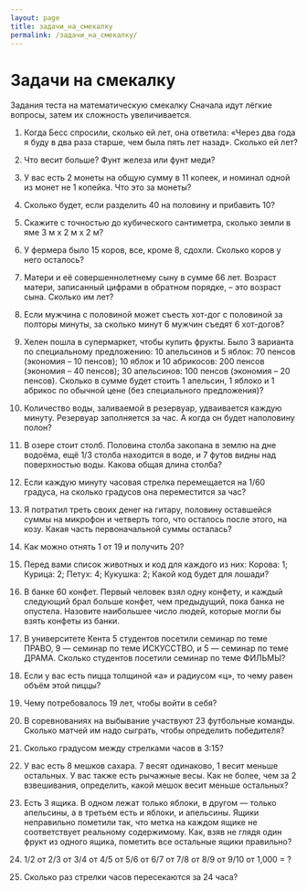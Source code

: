 ```yaml
---
layout: page
title: задачи_на_смекалку
permalink: /задачи_на_смекалку/
---
```

# Задачи на смекалку

Задания теста на математическую смекалку
Сначала идут лёгкие вопросы, затем их сложность увеличивается.

1. Когда Бесс спросили, сколько ей лет, она ответила: «Через два года я буду в два раза старше, чем была пять лет назад». Сколько ей лет?

2. Что весит больше? Фунт железа или фунт меди?

3. У вас есть 2 монеты на общую сумму в 11 копеек, и номинал одной из монет не 1 копейка. Что это за монеты?

4. Сколько будет, если разделить 40 на половину и прибавить 10?

5. Скажите с точностью до кубического сантиметра, сколько земли в яме 3 м x 2 м x 2 м?

6. У фермера было 15 коров, все, кроме 8, сдохли. Сколько коров у него осталось?

7. Матери и её совершеннолетнему сыну в сумме 66 лет. Возраст матери, записанный цифрами в обратном порядке, – это возраст сына. Сколько им лет?

8. Если мужчина с половиной может съесть хот-дог с половиной за полторы минуты, за сколько минут 6 мужчин съедят 6 хот-догов?

9. Хелен пошла в супермаркет, чтобы купить фрукты. Было 3 варианта по специальному предложению: 10 апельсинов и 5 яблок: 70 пенсов (экономия – 10 пенсов); 10 яблок и 10 абрикосов: 200 пенсов (экономия – 40 пенсов); 30 апельсинов: 100 пенсов (экономия – 20 пенсов). Сколько в сумме будет стоить 1 апельсин, 1 яблоко и 1 абрикос по обычной цене (без специального предложения)?

10. Количество воды, заливаемой в резервуар, удваивается каждую минуту. Резервуар заполняется за час. А когда он будет наполовину полон?

11. В озере стоит столб. Половина столба закопана в землю на дне водоёма, ещё 1/3 столба находится в воде, и 7 футов видны над поверхностью воды. Какова общая длина столба?

12. Если каждую минуту часовая стрелка перемещается на 1/60 градуса, на сколько градусов она переместится за час?

13. Я потратил треть своих денег на гитару, половину оставшейся суммы на микрофон и четверть того, что осталось после этого, на козу. Какая часть первоначальной суммы осталась?

14. Как можно отнять 1 от 19 и получить 20?

15. Перед вами список животных и код для каждого из них: Корова: 1; Курица: 2; Петух: 4; Кукушка: 2; Какой код будет для лошади?

16. В банке 60 конфет. Первый человек взял одну конфету, и каждый следующий брал больше конфет, чем предыдущий, пока банка не опустела. Назовите наибольшее число людей, которые могли бы взять конфеты из банки.

17. В университете Кента 5 студентов посетили семинар по теме ПРАВО, 9 — семинар по теме ИСКУССТВО, и 5 — семинар по теме ДРАМА. Сколько студентов посетили семинар по теме ФИЛЬМЫ?

18. Если у вас есть пицца толщиной «a» и радиусом «ц», то чему равен объём этой пиццы?

19. Чему потребовалось 19 лет, чтобы войти в себя?

20. В соревнованиях на выбывание участвуют 23 футбольные команды. Сколько матчей им надо сыграть, чтобы определить победителя?

21. Сколько градусом между стрелками часов в 3:15?

22. У вас есть 8 мешков сахара. 7 весят одинаково, 1 весит меньше остальных. У вас также есть рычажные весы. Как не более, чем за 2 взвешивания, определить, какой мешок весит меньше остальных?

23. Есть 3 ящика. В одном лежат только яблоки, в другом — только апельсины, а в третьем есть и яблоки, и апельсины. Ящики неправильно пометили так, что метка на каждом ящике не соответствует реальному содержимому. Как, взяв не глядя один фрукт из одного ящика, пометить все остальные ящики правильно?

24. 1/2 от 2/3 от 3/4 от 4/5 от 5/6 от 6/7 от 7/8 от 8/9 от 9/10 от 1,000 = ?

25. Сколько раз стрелки часов пересекаются за 24 часа?
